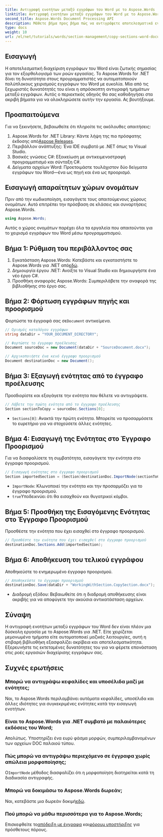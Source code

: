 ```yaml
---
title: Αντιγραφή ενοτήτων μεταξύ εγγράφων του Word με το Aspose.Words
linktitle: Αντιγραφή ενοτήτων μεταξύ εγγράφων του Word με το Aspose.Words
second_title: Aspose.Words Document Processing API
description: Μάθετε βήμα προς βήμα πώς να αντιγράφετε αποτελεσματικά ενότητες μεταξύ εγγράφων του Word χρησιμοποιώντας το Aspose.Words για .NET. Αυτός ο λεπτομερής οδηγός καλύπτει προαπαιτούμενα, παραδείγματα κώδικα, σύνθετες συμβουλές και συχνές ερωτήσεις.
type: docs
weight: 10
url: /el/net/tutorials/words/section-management/copy-sections-word-documents/
---
```

## Εισαγωγή

Η αποτελεσματική διαχείριση εγγράφων του Word είναι ζωτικής σημασίας για τον εξορθολογισμό των ροών εργασίας. Το Aspose.Words for .NET δίνει τη δυνατότητα στους προγραμματιστές να αυτοματοποιούν πολύπλοκους χειρισμούς εγγράφων του Word με ευκολία. Μία από τις ξεχωριστές δυνατότητές του είναι η απρόσκοπτη αντιγραφή τμημάτων μεταξύ εγγράφων. Αυτός ο περιεκτικός οδηγός θα σας καθοδηγήσει στα ακριβή βήματα για να ολοκληρώσετε αυτήν την εργασία. Ας βουτήξουμε.

## Προαπαιτούμενα

Για να ξεκινήσετε, βεβαιωθείτε ότι πληροίτε τις ακόλουθες απαιτήσεις:

1.  Aspose.Words for .NET Library: Κάντε λήψη της πιο πρόσφατης έκδοσης από[Aspose Releases](https://releases.aspose.com/words/net/).
2. Περιβάλλον ανάπτυξης: Ένα IDE συμβατό με .NET όπως το Visual Studio.
3. Βασικές γνώσεις C#: Εξοικείωση με αντικειμενοστραφή προγραμματισμό και σύνταξη C#.
4. Δείγματα αρχείων Word: Προετοιμάστε τουλάχιστον δύο δείγματα εγγράφων του Word—ένα ως πηγή και ένα ως προορισμό.

## Εισαγωγή απαραίτητων χώρων ονομάτων

Πριν από την κωδικοποίηση, εισαγάγετε τους απαιτούμενους χώρους ονομάτων. Αυτό επιτρέπει την πρόσβαση σε κλάσεις και συναρτήσεις Aspose.Words.

```csharp
using Aspose.Words;
```

Αυτός ο χώρος ονομάτων παρέχει όλα τα εργαλεία που απαιτούνται για το χειρισμό εγγράφων του Word μέσω προγραμματισμού.

## Βήμα 1: Ρύθμιση του περιβάλλοντος σας

1. Εγκατάσταση Aspose.Words: Κατεβάστε και εγκαταστήστε το Aspose.Words για .NET από[εδώ](https://releases.aspose.com/words/net/).
2. Δημιουργία έργου .NET: Ανοίξτε το Visual Studio και δημιουργήστε ένα νέο έργο C#.
3. Προσθήκη αναφοράς Aspose.Words: Συμπεριλάβετε την αναφορά της βιβλιοθήκης στο έργο σας.

## Βήμα 2: Φόρτωση εγγράφων πηγής και προορισμού

 Φορτώστε τα έγγραφά σας σε`Document` αντικείμενα.

```csharp
// Ορισμός καταλόγου εγγράφων
string dataDir = "YOUR_DOCUMENT_DIRECTORY";

// Φορτώστε το έγγραφο προέλευσης
Document sourceDoc = new Document(dataDir + "SourceDocument.docx");

// Αρχικοποιήστε ένα κενό έγγραφο προορισμού
Document destinationDoc = new Document();
```

## Βήμα 3: Εξαγωγή ενότητας από το έγγραφο προέλευσης

Προσδιορίστε και εξαγάγετε την ενότητα που θέλετε να αντιγράψετε.

```csharp
// Λάβετε την πρώτη ενότητα από το έγγραφο προέλευσης
Section sectionToCopy = sourceDoc.Sections[0];
```

- `Sections[0]`: Ανακτά την πρώτη ενότητα. Μπορείτε να προσαρμόσετε το ευρετήριο για να στοχεύσετε άλλες ενότητες.

## Βήμα 4: Εισαγωγή της Ενότητας στο Έγγραφο Προορισμού

Για να διασφαλίσετε τη συμβατότητα, εισαγάγετε την ενότητα στο έγγραφο προορισμού.

```csharp
// Εισαγωγή ενότητας στο έγγραφο προορισμού
Section importedSection = (Section)destinationDoc.ImportNode(sectionToCopy, true);
```

- `ImportNode`: Κλωνοποιεί την ενότητα και την προσαρμόζει για το έγγραφο προορισμού.
- `true`Υποδεικνύει ότι θα εισαχθούν και θυγατρικοί κόμβοι.

## Βήμα 5: Προσθήκη της Εισαγόμενης Ενότητας στο Έγγραφο Προορισμού

Προσθέστε την ενότητα που έχει εισαχθεί στο έγγραφο προορισμού.

```csharp
// Προσθέστε την ενότητα που έχει εισαχθεί στο έγγραφο προορισμού
destinationDoc.Sections.Add(importedSection);
```

## Βήμα 6: Αποθήκευση του τελικού εγγράφου

Αποθηκεύστε το ενημερωμένο έγγραφο προορισμού.

```csharp
// Αποθηκεύστε το έγγραφο προορισμού
destinationDoc.Save(dataDir + "WorkingWithSection.CopySection.docx");
```

- Διαδρομή εξόδου: Βεβαιωθείτε ότι η διαδρομή αποθήκευσης είναι ακριβής για να αποφύγετε την ακούσια αντικατάσταση αρχείων.

## Σύναψη

Η αντιγραφή ενοτήτων μεταξύ εγγράφων του Word δεν είναι πλέον μια δύσκολη εργασία με το Aspose.Words για .NET. Είτε χειρίζεται μεμονωμένα τμήματα είτε αυτοματοποιεί μαζικές λειτουργίες, αυτή η στιβαρή βιβλιοθήκη εξασφαλίζει ακρίβεια και αποτελεσματικότητα. Εξερευνήστε τις εκτεταμένες δυνατότητες του για να φέρετε επανάσταση στις ροές εργασιών διαχείρισης εγγράφων σας.

## Συχνές ερωτήσεις

### Μπορώ να αντιγράψω κεφαλίδες και υποσέλιδα μαζί με ενότητες;
Ναι, το Aspose.Words περιλαμβάνει αυτόματα κεφαλίδες, υποσέλιδα και άλλες ιδιότητες για συγκεκριμένες ενότητες κατά την εισαγωγή ενοτήτων.

### Είναι το Aspose.Words για .NET συμβατό με παλαιότερες εκδόσεις του Word;
Απολύτως. Υποστηρίζει ένα ευρύ φάσμα μορφών, συμπεριλαμβανομένων των αρχείων DOC παλαιού τύπου.

### Πώς μπορώ να αντιγράψω περιεχόμενο σε έγγραφα χωρίς απώλεια μορφοποίησης;
 Ο`ImportNode` μέθοδος διασφαλίζει ότι η μορφοποίηση διατηρείται κατά τη διαδικασία αντιγραφής.

### Μπορώ να δοκιμάσω το Aspose.Words δωρεάν;
 Ναι, κατεβάστε μια δωρεάν δοκιμή[εδώ](https://releases.aspose.com/).

### Πού μπορώ να μάθω περισσότερα για το Aspose.Words;
 Επισκεφθείτε το[απόδειξη με έγγραφα](https://reference.aspose.com/words/net/) και[φόρουμ υποστήριξης](https://forum.aspose.com/c/words/8) για πρόσθετους πόρους.
